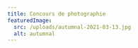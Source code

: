 ```yaml
---
title: Concours de photographie
featuredImage:
  src: /uploads/autumnal-2021-03-13.jpg
  alt: autumnal
---
```

